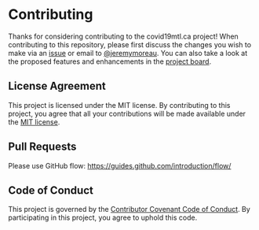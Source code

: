 Contributing
============

Thanks for considering contributing to the covid19mtl.ca project! When contributing to this repository, please first discuss the changes you wish to make via an [issue](https://github.com/jeremymoreau/covid19mtl/issues) or email to [@jeremymoreau](https://github.com/jeremymoreau). You can also take a look at the proposed features and enhancements in the [project board](https://github.com/jeremymoreau/covid19mtl/projects/1).

## License Agreement

This project is licensed under the MIT license. By contributing to this project, you agree that all your contributions will be made available under the [MIT license](https://github.com/jeremymoreau/covid19mtl/blob/master/LICENSE.txt).

## Pull Requests

Please use GitHub flow: https://guides.github.com/introduction/flow/

## Code of Conduct

This project is governed by the [Contributor Covenant Code of Conduct](https://www.contributor-covenant.org/version/2/0/code_of_conduct/). By participating in this project, you agree to uphold this code.
